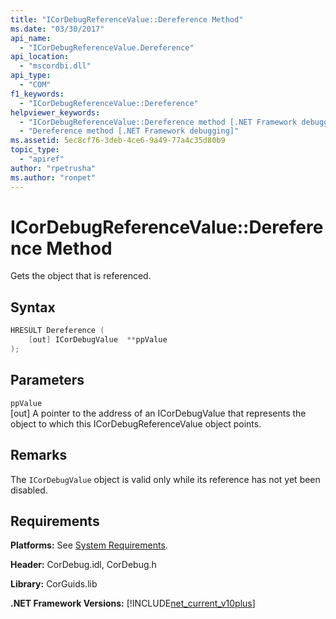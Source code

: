 ```yaml
---
title: "ICorDebugReferenceValue::Dereference Method"
ms.date: "03/30/2017"
api_name: 
  - "ICorDebugReferenceValue.Dereference"
api_location: 
  - "mscordbi.dll"
api_type: 
  - "COM"
f1_keywords: 
  - "ICorDebugReferenceValue::Dereference"
helpviewer_keywords: 
  - "ICorDebugReferenceValue::Dereference method [.NET Framework debugging]"
  - "Dereference method [.NET Framework debugging]"
ms.assetid: 5ec8cf76-3deb-4ce6-9a49-77a4c35d80b9
topic_type: 
  - "apiref"
author: "rpetrusha"
ms.author: "ronpet"
---
```

# ICorDebugReferenceValue::Dereference Method
Gets the object that is referenced.  
  
## Syntax  
  
```cpp  
HRESULT Dereference (  
    [out] ICorDebugValue  **ppValue  
);  
```  
  
## Parameters  
 `ppValue`  
 [out] A pointer to the address of an ICorDebugValue that represents the object to which this ICorDebugReferenceValue object points.  
  
## Remarks  
 The `ICorDebugValue` object is valid only while its reference has not yet been disabled.  
  
## Requirements  
 **Platforms:** See [System Requirements](../../../../docs/framework/get-started/system-requirements.md).  
  
 **Header:** CorDebug.idl, CorDebug.h  
  
 **Library:** CorGuids.lib  
  
 **.NET Framework Versions:** [!INCLUDE[net_current_v10plus](../../../../includes/net-current-v10plus-md.md)]
